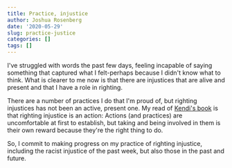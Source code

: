 ```yaml
---
title: Practice, injustice
author: Joshua Rosenberg
date: '2020-05-29'
slug: practice-justice
categories: []
tags: []
---
```


I've struggled with words the past few days, feeling incapable of saying 
something that captured what I felt-perhaps because I didn't know what to think. 
What is clearer to me now is that there are injustices that are alive and 
present and that I have a role in righting. 

There are a number of practices I do that I'm proud of, but righting 
injustices has not been an active, present one. My read of [Kendi's book](https://www.ibramxkendi.com/how-to-be-an-antiracist-1) 
is that righting injustice is an action: Actions (and practices) are 
uncomfortable at first to establish, but taking and being involved in them
is their own reward because they're the right thing to do. 

So, I commit to making progress on my practice of righting injustice, including
the racist injustice of the past week, but also those in the past and future. 